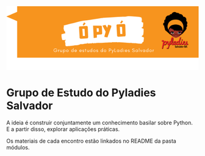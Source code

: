 
<img src="imagens/bemvindas.png">

# Grupo de Estudo do Pyladies Salvador

A ideia é construir conjuntamente um conhecimento basilar sobre Python.<br> 
E a partir disso, explorar aplicações práticas.

Os materiais de cada encontro estão linkados no README da pasta módulos.
